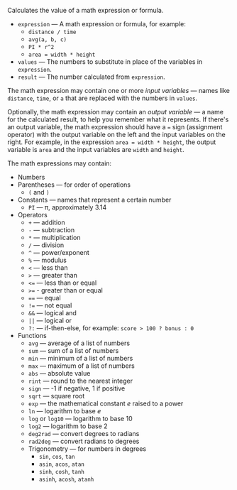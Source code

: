 Calculates the value of a math expression or formula. 

   - `expression` — A math expression or formula, for example: 
      - `distance / time`
      - `avg(a, b, c)`
      - `PI * r^2`
      - `area = width * height`
   - `values` — The numbers to substitute in place of the variables in `expression`. 
   - `result` — The number calculated from `expression`. 

The math expression may contain one or more *input variables* — names like `distance`, `time`, or `a` that are replaced with the numbers in `values`. 

Optionally, the math expression may contain an *output variable* — a name for the calculated result, to help you remember what it represents. If there's an output variable, the math expression should have a `=` sign (assignment operator) with the output variable on the left and the input variables on the right. For example, in the expression `area = width * height`, the output variable is `area` and the input variables are `width` and `height`. 

The math expressions may contain: 

   - Numbers
   - Parentheses — for order of operations
      - `(` and `)` 
   - Constants — names that represent a certain number
      - `PI` — π, approximately 3.14
   - Operators
      - `+` — addition
      - `-` — subtraction
      - `*` — multiplication
      - `/` — division
      - `^` — power/exponent
      - `%` — modulus
      - `<` — less than
      - `>` — greater than
      - `<=` — less than or equal
      - `>=` - greater than or equal
      - `==` — equal
      - `!=` — not equal
      - `&&` — logical and
      - `||` — logical or
      - `?:` — if-then-else, for example: `score > 100 ? bonus : 0`
   - Functions
      - `avg` — average of a list of numbers
      - `sum` — sum of a list of numbers
      - `min` — minimum of a list of numbers
      - `max` — maximum of a list of numbers
      - `abs` — absolute value
      - `rint` — round to the nearest integer
      - `sign` — -1 if negative, 1 if positive
      - `sqrt` — square root
      - `exp` — the mathematical constant *e* raised to a power
      - `ln` — logarithm to base *e*
      - `log` or `log10` — logarithm to base 10
      - `log2` — logarithm to base 2
      - `deg2rad` — convert degrees to radians
      - `rad2deg` — convert radians to degrees
      - Trigonometry — for numbers in degrees
         - `sin`, `cos`, `tan`
         - `asin`, `acos`, `atan`
         - `sinh`, `cosh`, `tanh`
         - `asinh`, `acosh`, `atanh`
